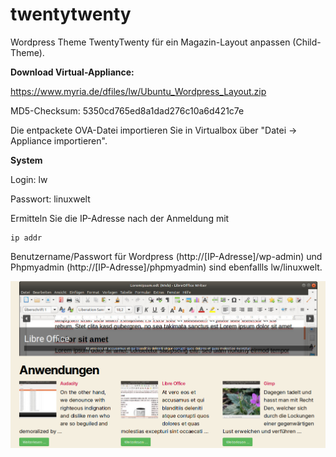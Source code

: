 # twentytwenty
Wordpress Theme TwentyTwenty für ein Magazin-Layout anpassen (Child-Theme).

**Download Virtual-Appliance:**

https://www.myria.de/dfiles/lw/Ubuntu_Wordpress_Layout.zip

MD5-Checksum: 5350cd765ed8a1dad276c10a6d421c7e

Die entpackete OVA-Datei importieren Sie in Virtualbox über "Datei -> Appliance importieren".

**System**

Login: lw

Passwort: linuxwelt

Ermitteln Sie die IP-Adresse nach der Anmeldung mit 
```
ip addr
```

Benutzername/Passwort für Wordpress (http://[IP-Adresse]/wp-admin) und Phpmyadmin (http://[IP-Adresse]/phpmyadmin) sind ebenfallls lw/linuxwelt.

![Wordpress mit Magazin-Layout selbst gestalten](https://github.com/Myria-de/twentytwenty/raw/master/402_00_Wordpress.png)
